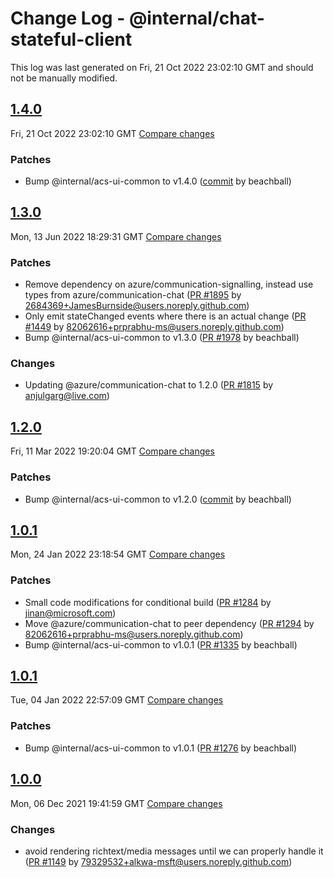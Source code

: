 # Change Log - @internal/chat-stateful-client

This log was last generated on Fri, 21 Oct 2022 23:02:10 GMT and should not be manually modified.

<!-- Start content -->

## [1.4.0](https://github.com/azure/communication-ui-library/tree/@internal/chat-stateful-client_v1.4.0)

Fri, 21 Oct 2022 23:02:10 GMT
[Compare changes](https://github.com/azure/communication-ui-library/compare/@internal/chat-stateful-client_v1.3.2-beta.1...@internal/chat-stateful-client_v1.4.0)

### Patches

- Bump @internal/acs-ui-common to v1.4.0 ([commit](https://github.com/azure/communication-ui-library/commit/6e9b927acf587b957b60434f6ccc8265277d2434) by beachball)

## [1.3.0](https://github.com/azure/communication-ui-library/tree/@internal/chat-stateful-client_v1.3.0)

Mon, 13 Jun 2022 18:29:31 GMT
[Compare changes](https://github.com/azure/communication-ui-library/compare/@internal/chat-stateful-client_v1.2.2-beta.1...@internal/chat-stateful-client_v1.3.0)

### Patches

- Remove dependency on azure/communication-signalling, instead use types from azure/communication-chat ([PR #1895](https://github.com/azure/communication-ui-library/pull/1895) by 2684369+JamesBurnside@users.noreply.github.com)
- Only emit stateChanged events where there is an actual change ([PR #1449](https://github.com/azure/communication-ui-library/pull/1449) by 82062616+prprabhu-ms@users.noreply.github.com)
- Bump @internal/acs-ui-common to v1.3.0 ([PR #1978](https://github.com/azure/communication-ui-library/pull/1978) by beachball)

### Changes

- Updating @azure/communication-chat to 1.2.0 ([PR #1815](https://github.com/azure/communication-ui-library/pull/1815) by anjulgarg@live.com)

## [1.2.0](https://github.com/azure/communication-ui-library/tree/@internal/chat-stateful-client_v1.2.0)

Fri, 11 Mar 2022 19:20:04 GMT
[Compare changes](https://github.com/azure/communication-ui-library/compare/@internal/chat-stateful-client_v1.1.1-beta.1...@internal/chat-stateful-client_v1.2.0)

### Patches

- Bump @internal/acs-ui-common to v1.2.0 ([commit](https://github.com/azure/communication-ui-library/commit/8840a94fa6175db937f697b1c6a6a64cc2fb743f) by beachball)

## [1.0.1](https://github.com/azure/communication-ui-library/tree/@internal/chat-stateful-client_v1.0.1)

Mon, 24 Jan 2022 23:18:54 GMT
[Compare changes](https://github.com/azure/communication-ui-library/compare/@internal/chat-stateful-client_v1.0.1...@internal/chat-stateful-client_v1.0.1)

### Patches

- Small code modifications for conditional build ([PR #1284](https://github.com/azure/communication-ui-library/pull/1284) by jinan@microsoft.com)
- Move @azure/communication-chat to peer dependency ([PR #1294](https://github.com/azure/communication-ui-library/pull/1294) by 82062616+prprabhu-ms@users.noreply.github.com)
- Bump @internal/acs-ui-common to v1.0.1 ([PR #1335](https://github.com/azure/communication-ui-library/pull/1335) by beachball)

## [1.0.1](https://github.com/azure/communication-ui-library/tree/@internal/chat-stateful-client_v1.0.1)

Tue, 04 Jan 2022 22:57:09 GMT
[Compare changes](https://github.com/azure/communication-ui-library/compare/@internal/chat-stateful-client_v1.0.0...@internal/chat-stateful-client_v1.0.1)

### Patches

- Bump @internal/acs-ui-common to v1.0.1 ([PR #1276](https://github.com/azure/communication-ui-library/pull/1276) by beachball)

## [1.0.0](https://github.com/azure/communication-ui-library/tree/@internal/chat-stateful-client_v1.0.0)

Mon, 06 Dec 2021 19:41:59 GMT
[Compare changes](https://github.com/azure/communication-ui-library/compare/@internal/chat-stateful-client_v1.0.0-beta.8..@internal/chat-stateful-client_v1.0.0)

### Changes

- avoid rendering richtext/media messages until we can properly handle it ([PR #1149](https://github.com/azure/communication-ui-library/pull/1149) by 79329532+alkwa-msft@users.noreply.github.com)
